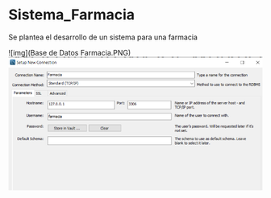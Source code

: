 # Sistema_Farmacia
Se plantea el desarrollo de un sistema para  una farmacia

![img](Base de Datos Farmacia.PNG)
![intro](Conexion.png)
